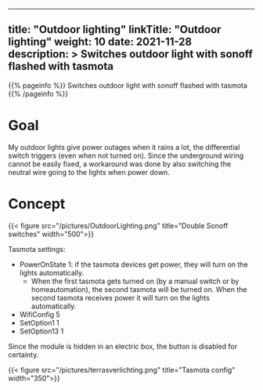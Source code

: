 
---
title: "Outdoor lighting"
linkTitle: "Outdoor lighting"
weight: 10
date: 2021-11-28
description: >
  Switches outdoor light with sonoff flashed with tasmota
---

{{% pageinfo %}}
Switches outdoor light with sonoff flashed with tasmota
{{% /pageinfo %}}

# Goal

My outdoor lights give power outages when it rains a lot, the differential switch triggers (even when not turned on). 
Since the underground wiring cannot be easily fixed, a workaround was done by also switching the neutral wire going to the lights when power down.

# Concept

{{< figure src="/pictures/OutdoorLighting.png" title="Double Sonoff switches" width="500">}}

Tasmota settings:
* PowerOnState 1: if the tasmota devices get power, they will turn on the lights automatically.
  * When the first tasmota gets turned on (by a manual switch or by homeautomation), the second tasmota will be turned on. When the second tasmota receives power it will turn on the lights automatically.
* WifiConfig 5
* SetOption1 1
* SetOption13 1

Since the module is hidden in an electric box, the button is disabled for certainty.

{{< figure src="/pictures/terrasverlichting.png" title="Tasmota config" width="350">}}






